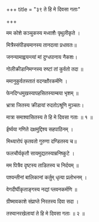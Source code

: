 +++
title = "३९ ते हि मे दिवसा गताः"

+++

मम कोशे कञ्चुकस्य मध्वाशैः पृथुलीकृते । 

मित्रैस्संपीड्यमानस्य तानदत्वा प्रधावतः॥   

जनन्यामाह्वयन्त्यां मां दुग्धपानाय नैकशः।

गोलीक्रीडानिमग्नस्य रुष्टां तां कुर्वतो तदा ॥

ममानुकुर्वतस्तातं वदनक्षौरकर्मणि ।

फेनदिग्धमुखस्यापहसितस्याम्बया भृशम् ॥

भ्रात्रा जितस्य क्रीडायां रुदतोऽश्रूणि मुञ्चतः। 

मात्रा समाश्वासितस्य ते हि मे दिवसा गताः ॥ १ ॥

ईर्ष्यया गणिते दक्षमुद्दिश्य सहपाठिनम् । 

मिथ्यारोपं कृतवतो गुरुणा दण्डितस्य च॥ 

फलचौर्यकृतौ सायमुद्यतस्याम्रनिष्कुटे ।

मम पित्रैव दृष्टस्य ताडितस्य च निर्दयम् ॥

पश्यन्तीनां बालिकानां कर्तुम् धृत्या प्रलोभनम् ।

वेगदीर्घीकृताङ्गस्य नद्यां प्लवनकर्मणि ॥

ग्रीष्मावकाशे संप्राप्ते निरतस्य दिवा सदा ।

तरुवानरखेलायां ते हि मे दिवसा गताः ॥ २ ॥



